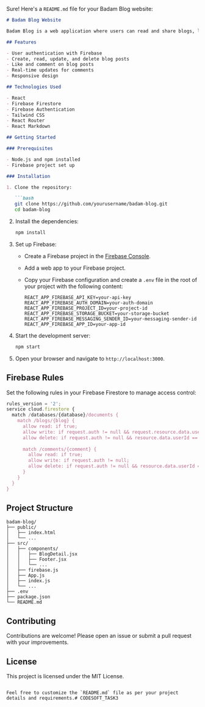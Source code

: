 Sure! Here's a `README.md` file for your Badam Blog website:

```markdown
# Badam Blog Website

Badam Blog is a web application where users can read and share blogs, like posts, and comment on them. This project is built using React for the frontend and Firebase for the backend.

## Features

- User authentication with Firebase
- Create, read, update, and delete blog posts
- Like and comment on blog posts
- Real-time updates for comments
- Responsive design

## Technologies Used

- React
- Firebase Firestore
- Firebase Authentication
- Tailwind CSS
- React Router
- React Markdown

## Getting Started

### Prerequisites

- Node.js and npm installed
- Firebase project set up

### Installation

1. Clone the repository:

   ```bash
   git clone https://github.com/yourusername/badam-blog.git
   cd badam-blog
   ```

2. Install the dependencies:

   ```bash
   npm install
   ```

3. Set up Firebase:

   - Create a Firebase project in the [Firebase Console](https://console.firebase.google.com/).
   - Add a web app to your Firebase project.
   - Copy your Firebase configuration and create a `.env` file in the root of your project with the following content:

     ```env
     REACT_APP_FIREBASE_API_KEY=your-api-key
     REACT_APP_FIREBASE_AUTH_DOMAIN=your-auth-domain
     REACT_APP_FIREBASE_PROJECT_ID=your-project-id
     REACT_APP_FIREBASE_STORAGE_BUCKET=your-storage-bucket
     REACT_APP_FIREBASE_MESSAGING_SENDER_ID=your-messaging-sender-id
     REACT_APP_FIREBASE_APP_ID=your-app-id
     ```

4. Start the development server:

   ```bash
   npm start
   ```

5. Open your browser and navigate to `http://localhost:3000`.

## Firebase Rules

Set the following rules in your Firebase Firestore to manage access control:

```javascript
rules_version = '2';
service cloud.firestore {
  match /databases/{database}/documents {
    match /blogs/{blog} {
      allow read: if true;
      allow write: if request.auth != null && request.resource.data.userId == request.auth.uid;
      allow delete: if request.auth != null && resource.data.userId == request.auth.uid;
      
      match /comments/{comment} {
        allow read: if true;
        allow write: if request.auth != null;
        allow delete: if request.auth != null && resource.data.userId == request.auth.uid;
      }
    }
  }
}
```

## Project Structure

```
badam-blog/
├── public/
│   ├── index.html
│   └── ...
├── src/
│   ├── components/
│   │   ├── BlogDetail.jsx
│   │   ├── Footer.jsx
│   │   └── ...
│   ├── firebase.js
│   ├── App.js
│   ├── index.js
│   └── ...
├── .env
├── package.json
└── README.md
```

## Contributing

Contributions are welcome! Please open an issue or submit a pull request with your improvements.

## License

This project is licensed under the MIT License.
```

Feel free to customize the `README.md` file as per your project details and requirements.# CODESOFT_TASK3
